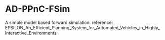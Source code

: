 # AD-PPnC-FSim
A simple model based forward simulation.
reference: EPSILON_An_Efficient_Planning_System_for_Automated_Vehicles_in_Highly_Interactive_Environments

